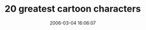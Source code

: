 ---
date: 2006-03-04 16:06:07
link:
  source: delicious
  source_url: https://del.icio.us/roytang
  text: 20 greatest cartoon characters
  url: http://www.bullz-eye.com/entertainment/features/2006/best_cartoon_characters.htm
slug: 20-greatest-cartoon-characters
source: delicious
tags:
- cartoons
title: 20 greatest cartoon characters
---